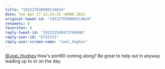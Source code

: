 ```yaml
---
title: "192227038009114624"
date: Tue Apr 17 12:24:31 +0000 2012
original-tweet-id: "192227038009114624"
retweets: 0
favorites: 0
reply-tweet-id: "192222540473704448"
reply-user-id: "6752272"
reply-user-screen-name: "Joel_Hughes"
---
```

<a href="https://twitter.com/Joel_Hughes">@Joel_Hughes</a> How's port80 coming along? Be great to help out in anyway leading up to or on the day.
